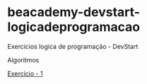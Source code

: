 # beacademy-devstart-logicadeprogramacao

Exercícios logica de programação - DevStart


Algoritmos

[Exercicio - 1](./exercicio1)



